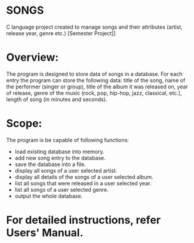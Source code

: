 # SONGS
C language project created to manage songs and their attributes (artist, release year, genre etc.) [Semester Project]]

# Overview:
The program is designed to store data of songs in a database. For each entry the program can store the following data: title of the song, name of the performer (singer or group), title of the album it was released on, year of release, genre of the music (rock, pop, hip-hop, jazz, classical, etc.), length of song (in minutes and seconds). 

# Scope:
The program is be capable of following functions:
  * load existing database into memory.
  * add new song entry to the database.
  * save the database into a file.
  * display all songs of a user selected artist.
  * display all details of the songs of a user selected album.
  * list all songs that were released in a user selected year.
  * list all songs of a user selected genre.
  * output the whole database.


# For detailed instructions, refer Users' Manual.
